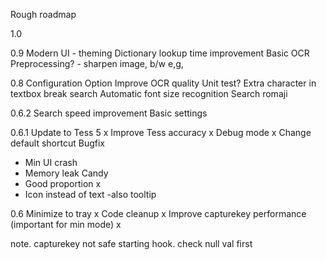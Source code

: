 Rough roadmap

1.0


0.9
Modern UI - theming
Dictionary lookup time improvement
Basic OCR Preprocessing? - sharpen image, b/w e,g,

0.8
Configuration Option
Improve OCR quality
Unit test?
Extra character in textbox break search
Automatic font size recognition
Search romaji

0.6.2
Search speed improvement
Basic settings

0.6.1
Update to Tess 5 x
Improve Tess accuracy x
Debug mode x
Change default shortcut
Bugfix
- Min UI crash
- Memory leak
Candy
- Good proportion x
- Icon instead of text -also tooltip

0.6
Minimize to tray x
Code cleanup x
Improve capturekey performance (important for min mode) x

note.
capturekey not safe starting hook. check null val first
